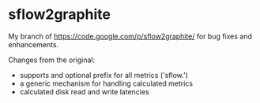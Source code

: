 sflow2graphite
==============

My branch of https://code.google.com/p/sflow2graphite/ for bug fixes and enhancements.

Changes from the original:

* supports and optional prefix for all metrics ('sflow.')
* a generic mechanism for handling calculated metrics
* calculated disk read and write latencies


